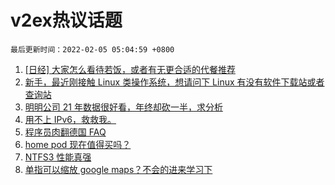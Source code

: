 # v2ex热议话题

`最后更新时间：2022-02-05 05:04:59 +0800`

1. [[日经] 大家怎么看待若饭，或者有无更合适的代餐推荐](https://www.v2ex.com/t/831880)
1. [新手，最近刚接触 Linux 类操作系统，想请问下 Linux 有没有软件下载站或者查询站](https://www.v2ex.com/t/831905)
1. [明明公司 21 年数据很好看，年终却砍一半，求分析](https://www.v2ex.com/t/831847)
1. [用不上 IPv6，救救我。](https://www.v2ex.com/t/831839)
1. [程序员肉翻德国 FAQ](https://www.v2ex.com/t/831831)
1. [home pod 现在值得买吗？](https://www.v2ex.com/t/831891)
1. [NTFS3 性能真强](https://www.v2ex.com/t/831844)
1. [单指可以缩放 google maps？不会的进来学习下](https://www.v2ex.com/t/831832)

